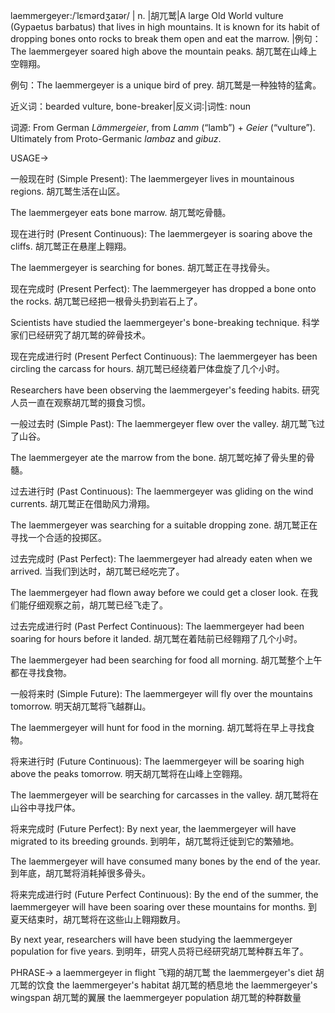 laemmergeyer:/ˈlɛmərdʒaɪər/ | n. |胡兀鹫|A large Old World vulture (Gypaetus barbatus) that lives in high mountains. It is known for its habit of dropping bones onto rocks to break them open and eat the marrow. |例句：The laemmergeyer soared high above the mountain peaks. 胡兀鹫在山峰上空翱翔。

例句：The laemmergeyer is a unique bird of prey. 胡兀鹫是一种独特的猛禽。

近义词：bearded vulture, bone-breaker|反义词:|词性: noun

词源: From German *Lämmergeier*, from *Lamm* (“lamb”) + *Geier* (“vulture”).  Ultimately from Proto-Germanic *lambaz* and *gibuz*.

USAGE->

一般现在时 (Simple Present):
The laemmergeyer lives in mountainous regions. 胡兀鹫生活在山区。

The laemmergeyer eats bone marrow. 胡兀鹫吃骨髓。


现在进行时 (Present Continuous):
The laemmergeyer is soaring above the cliffs. 胡兀鹫正在悬崖上翱翔。

The laemmergeyer is searching for bones. 胡兀鹫正在寻找骨头。


现在完成时 (Present Perfect):
The laemmergeyer has dropped a bone onto the rocks. 胡兀鹫已经把一根骨头扔到岩石上了。

Scientists have studied the laemmergeyer's bone-breaking technique. 科学家们已经研究了胡兀鹫的碎骨技术。


现在完成进行时 (Present Perfect Continuous):
The laemmergeyer has been circling the carcass for hours. 胡兀鹫已经绕着尸体盘旋了几个小时。

Researchers have been observing the laemmergeyer's feeding habits. 研究人员一直在观察胡兀鹫的摄食习惯。


一般过去时 (Simple Past):
The laemmergeyer flew over the valley. 胡兀鹫飞过了山谷。

The laemmergeyer ate the marrow from the bone. 胡兀鹫吃掉了骨头里的骨髓。


过去进行时 (Past Continuous):
The laemmergeyer was gliding on the wind currents. 胡兀鹫正在借助风力滑翔。

The laemmergeyer was searching for a suitable dropping zone. 胡兀鹫正在寻找一个合适的投掷区。


过去完成时 (Past Perfect):
The laemmergeyer had already eaten when we arrived. 当我们到达时，胡兀鹫已经吃完了。

The laemmergeyer had flown away before we could get a closer look. 在我们能仔细观察之前，胡兀鹫已经飞走了。


过去完成进行时 (Past Perfect Continuous):
The laemmergeyer had been soaring for hours before it landed. 胡兀鹫在着陆前已经翱翔了几个小时。

The laemmergeyer had been searching for food all morning. 胡兀鹫整个上午都在寻找食物。


一般将来时 (Simple Future):
The laemmergeyer will fly over the mountains tomorrow. 明天胡兀鹫将飞越群山。

The laemmergeyer will hunt for food in the morning. 胡兀鹫将在早上寻找食物。


将来进行时 (Future Continuous):
The laemmergeyer will be soaring high above the peaks tomorrow. 明天胡兀鹫将在山峰上空翱翔。

The laemmergeyer will be searching for carcasses in the valley. 胡兀鹫将在山谷中寻找尸体。


将来完成时 (Future Perfect):
By next year, the laemmergeyer will have migrated to its breeding grounds. 到明年，胡兀鹫将迁徙到它的繁殖地。

The laemmergeyer will have consumed many bones by the end of the year. 到年底，胡兀鹫将消耗掉很多骨头。


将来完成进行时 (Future Perfect Continuous):
By the end of the summer, the laemmergeyer will have been soaring over these mountains for months. 到夏天结束时，胡兀鹫将在这些山上翱翔数月。

By next year, researchers will have been studying the laemmergeyer population for five years. 到明年，研究人员将已经研究胡兀鹫种群五年了。


PHRASE->
a laemmergeyer in flight  飞翔的胡兀鹫
the laemmergeyer's diet 胡兀鹫的饮食
the laemmergeyer's habitat 胡兀鹫的栖息地
the laemmergeyer's wingspan 胡兀鹫的翼展
the laemmergeyer population 胡兀鹫的种群数量
